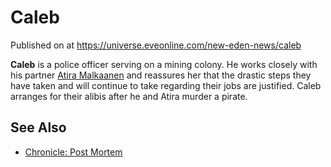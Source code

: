 # Caleb
Published on  at https://universe.eveonline.com/new-eden-news/caleb

**Caleb** is a police officer serving on a mining colony. He works closely with his partner [Atira Malkaanen](2Lx4cj34K3HsNZG7Wxq5dk) and reassures her that the drastic steps they have taken and will continue to take regarding their jobs are justified. Caleb arranges for their alibis after he and Atira murder a pirate.

See Also
--------
-   [Chronicle: Post Mortem](4iBaAWiG3D30XcZDt9OLU5)
